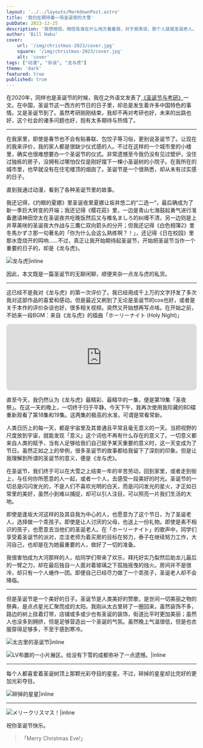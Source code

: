 ```yaml
---
layout: '../../layouts/MarkdownPost.astro'
title: '我仍在期待着一场圣诞夜的大雪'
pubDate: 2023-12-25
description: '我想相信，相信有谁在什么地方看着我，对于我来说，那个人就是圣诞老人。'
author: 'Bill Haku'
cover:
    url: '/img/christmas-2023/cover.jpg'
    square: '/img/christmas-2023/cover.jpg'
    alt: 'cover'
tags: ["动漫", "杂谈", "龙与虎"]
theme: 'dark'
featured: true
published: true
---
```


在2020年，同样也是圣诞节的时候，我在之外语文发表了[《圣诞节与考研》](https://mp.weixin.qq.com/s/HWEs0Jiu1Mnt-CXUfl4cHw)一文。在中国，圣诞节这一西方的节日的日子里，却总是发生着许多中国特色的事情。又是圣诞节到了。虽然考研刚刚结束，我却不再对考研也好，未来的出路也好，这个社会的诸多问题也好，抱有太多期待与热情了。

---

在我家里，即使是春节也不会有贴春联、包饺子等习俗，更别说圣诞节了。让现在的我来评价，我的家人都是很缺少仪式感的人。不过在这样的一个城市里的小楼里，确实也很难想要办一个圣诞节的仪式。非常遗憾至今我仍没有见过壁炉，没住过独栋的房子，没拥有过哪怕仅仅是刚好摆下一棵小圣诞树的小院子。在我所在的城市里，也早就没有在住宅楼顶的烟囱了。圣诞节是一个很熟悉，却从未有过实感的日子。

直到我通过动漫，看到了各种圣诞节里的故事。

我还记得，《灼眼的夏娜》里圣诞夜里夏娜让坂井悠二的“二选一”，最后确成为了新一季巨大转变的开端；我还记得《樱花莊》里，一边是青山七海鼓起勇气进行准备邀请神田空太在圣诞夜共吃晚饭然后又与椎名ましろ的纠缠不清，另一边则是上井草美咲的圣诞夜大作战与三鷹仁双向箭头的分开；但我还记得《白色相簿2》里冬馬かずさ那一句著名的「你为什么会这么熟练啊？！」，还记得《日在校园》里那水壶烧开的鸣响……不过，真正让我开始期待起圣诞节，开始把圣诞节当作一个重要的日子的，却是《龙与虎》。

![龙与虎|inline](https://blog.hakubill.tech/img/christmas-2023/toradora_cover.jpg)

因此，本文既是一篇圣诞节的无聊闲聊，顺便夹杂一点龙与虎的私货。

---

这已经不是我对《龙与虎》的第一次评价了。我已经用成千上万的文字抒发了多次我对这部作品的喜爱和感动。但是最近又刷到了无论是圣诞节的cos也好，或者是关于本作的评价杂谈也好，很多相关视频。突然又开始想再写点啥。在开始之前，不妨来一段BGM：来自《龙与虎》的插曲「ホーリーナイト (Holy Night)」

<iframe id="embedPlayer" src="https://embed.music.apple.com/jp/album/%E3%83%9B%E3%83%BC%E3%83%AA%E3%83%BC%E3%83%8A%E3%82%A4%E3%83%88/312737072?i=312737134&amp;app=music&amp;itsct=music_box_player&amp;itscg=30200&amp;ls=1&amp;theme=auto" height="175px" frameborder="0" sandbox="allow-forms allow-popups allow-same-origin allow-scripts allow-top-navigation-by-user-activation" allow="autoplay *; encrypted-media *; clipboard-write" style="width: 100%; max-width: 660px; overflow: hidden; border-radius: 10px; transform: translateZ(0px); animation: 2s 6 loading-indicator; background-color: rgb(228, 228, 228);"></iframe>

直至今天，我仍然认为《龙与虎》最精彩、最精华的一集，便是第19集「圣夜祭」。在这一天的晚上，一切终于归于平静。今天下午，我再次使用我珍藏的BD碟重新观看了第18集和19集。这两集的极高的水准，可谓是常看常新。

人类日历上的每一天，都是宇宙里及其普通且平常且毫无意义的一天。当把视野的尺度放到宇宙，就能发现「意义」这个词也不再有什么存在的意义了。一切意义都来自人类的赋予，当有人足够给我们自己赋予某天重要的意义时，这一天变成为了节日。虽然正如之上的举例，很多圣诞节的故事都给我留下了深刻的印象。但是让我理解到所谓的圣诞节的意义，便是《龙与虎》。

在圣诞节，我们终于可以在大雪之上结束一年的辛苦劳动，回到家里，或者走到街上，与任何你所愿意的人一起，或者一个人，去感受一段美好的时光。圣诞节的一切总是闪闪发光的，不是人们不喜欢光明的白天，而是闪闪发光的星火，才正如日常里的美好，虽然小到难以捕捉，却可以引人注目，可以照亮一片我们生活的大地。

即使是逢坂大河这样的及其自我为中心的人，也愿意为了这个节日，为了圣诞老人，选择做一个乖孩子。即使是让人讨厌的父母，也送上一份礼物。即使是素不相识的孩子，也愿意去当他们的圣诞老人。在「ホーリーナイト」的歌声中，同学们享受着圣诞节的派对，恋洼老师为着买房的目标在努力，泰子在继续努力工作，大河自己，也却是在为她最重要的人，做好了一切的准备。

我很害怕成为大河那样的人，给同学们带来了欢乐，拜托好实乃梨然后助龙儿最后的一臂之力，却在最后独自一人面对着玻璃之下孤独摇曳的烛火。房间并不是很冷，却只有一个人蜷作一团。即便自己已经尽力做了一个乖孩子，圣诞老人却不会降临。

---

但是圣诞节是一个美好的日子。圣诞节是人类美好的赞歌，是世间一切美丽之物的祭典，是点点星光汇聚而成的太阳。我刚从太古里转了一圈回来，虽然装饰不多，路边的树上挂着灯带，店铺或多或少也有圣诞的装饰，街道比平时更加美丽；虽然人也没多到拥挤，但是足够营造出一个圣诞的气氛。虽然晚上气温很低，但是也衣服穿得足够多，不至于感到寒冷。

![太古里的圣诞节|inline](https://blog.hakubill.tech/img/christmas-2023/_DSC1883.jpg)

![LV布置的一小片展区。给没有下雪的成都弥补了一点遗憾。|inline](https://blog.hakubill.tech/img/christmas-2023/_DSC1864.jpg)

---

每个人都喜爱着圣诞树顶上那颗光彩夺目的星星。不过，碎掉的星星却比完好的更加光彩夺目。

![碎掉的星星|inline](https://blog.hakubill.tech/img/christmas-2023/star.webp)

---

![メリークリスマス！|inline](https://blog.hakubill.tech/img/christmas-2023/toradora_christmas.jpg)

祝你圣诞节快乐。

> 「Merry Christmas Eve!」
